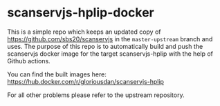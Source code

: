 # scanservjs-hplip-docker

This is a simple repo which keeps an updated copy of https://github.com/sbs20/scanservjs in the `master-upstream` branch and uses.
The purpose of this repo is to automatically build and push the scanservjs docker image for the target scanservjs-hplip with the help of Github actions.

You can find the built images here: https://hub.docker.com/r/gloriousdan/scanservjs-hplip

For all other problems please refer to the upstream repository.
